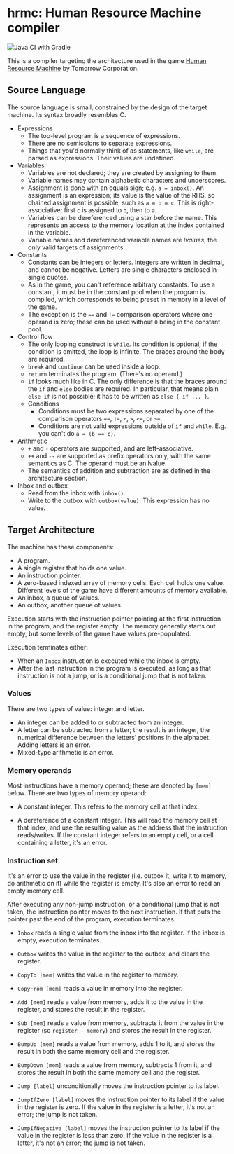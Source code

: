 # hrmc: Human Resource Machine compiler

![Java CI with Gradle](https://github.com/oyamauchi/hrmc/workflows/Java%20CI%20with%20Gradle/badge.svg)

This is a compiler targeting the architecture used in the game
[Human Resource Machine](https://tomorrowcorporation.com/humanresourcemachine)
by Tomorrow Corporation.

## Source Language

The source language is small, constrained by the design of the target machine.
Its syntax broadly resembles C.

- Expressions
  - The top-level program is a sequence of expressions.
  - There are no semicolons to separate expressions.
  - Things that you'd normally think of as statements, like `while`, are parsed
    as expressions. Their values are undefined.
- Variables
  - Variables are not declared; they are created by assigning to them.
  - Variable names may contain alphabetic characters and underscores.
  - Assignment is done with an equals sign; e.g. `a = inbox()`. An assignment is
    an expression; its value is the value of the RHS, so chained assignment is
    possible, such as `a = b = c`. This is right-associative; first `c` is
    assigned to `b`, then to `a`.
  - Variables can be dereferenced using a star before the name. This represents
    an access to the memory location at the index contained in the variable.
  - Variable names and dereferenced variable names are _lvalues_, the only valid
    targets of assignments.
- Constants
  - Constants can be integers or letters. Integers are written in decimal, and cannot
    be negative. Letters are single characters enclosed in single quotes.
  - As in the game, you can't reference arbitrary constants. To use a constant,
    it must be in the constant pool when the program is compiled, which
    corresponds to being preset in memory in a level of the game.
  - The exception is the `==` and `!=` comparison operators where one operand is
    zero; these can be used without `0` being in the constant pool.
- Control flow
  - The only looping construct is `while`. Its condition is optional; if the
    condition is omitted, the loop is infinite. The braces around the body are
    required.
  - `break` and `continue` can be used inside a loop.
  - `return` terminates the program. (There's no operand.)
  - `if` looks much like in C. The only difference is that the braces around the
    `if` and `else` bodies are required. In particular, that means plain
    `else if` is not possible; it has to be written as `else { if ... }`.
  - Conditions
    - Conditions must be two expressions separated by one of the comparison
      operators `==`, `!=`, `<`, `>`, `<=`, or `>=`.
    - Conditions are not valid expressions outside of `if` and `while`. E.g. you
      can't do `a = (b == c)`.
- Arithmetic
  - `+` and `-` operators are supported, and are left-associative.
  - `++` and `--` are supported as prefix operators only, with the same
    semantics as C. The operand must be an lvalue.
  - The semantics of addition and subtraction are as defined in the architecture
    section.
- Inbox and outbox
  - Read from the inbox with `inbox()`.
  - Write to the outbox with `outbox(value)`. This expression has no value.

## Target Architecture

The machine has these components:

- A program.
- A single register that holds one value.
- An instruction pointer.
- A zero-based indexed array of memory cells. Each cell holds one value.
  Different levels of the game have different amounts of memory available.
- An inbox, a queue of values.
- An outbox, another queue of values.

Execution starts with the instruction pointer pointing at the first instruction
in the program, and the register empty. The memory generally starts out empty,
but some levels of the game have values pre-populated.

Execution terminates either:

- When an `Inbox` instruction is executed while the inbox is empty.
- After the last instruction in the program is executed, as long as that
  instruction is not a jump, or is a conditional jump that is not taken.

### Values

There are two types of value: integer and letter.

- An integer can be added to or subtracted from an integer.
- A letter can be subtracted from a letter; the result is an integer, the
  numerical difference between the letters' positions in the alphabet. Adding
  letters is an error.
- Mixed-type arithmetic is an error.

### Memory operands

Most instructions have a memory operand; these are denoted by `[mem]` below.
There are two types of memory operand:

- A constant integer. This refers to the memory cell at that index.

- A dereference of a constant integer. This will read the memory cell at that
  index, and use the resulting value as the address that the instruction
  reads/writes. If the constant integer refers to an empty cell, or a cell
  containing a letter, it's an error.

### Instruction set

It's an error to use the value in the register (i.e. outbox it, write it to
memory, do arithmetic on it) while the register is empty. It's also an error to
read an empty memory cell.

After executing any non-jump instruction, or a conditional jump that is not
taken, the instruction pointer moves to the next instruction. If that puts the
pointer past the end of the program, execution terminates.

- `Inbox` reads a single value from the inbox into the register. If the inbox is
  empty, execution terminates.

- `Outbox` writes the value in the register to the outbox, and clears the
  register.

- `CopyTo [mem]` writes the value in the register to memory.

- `CopyFrom [mem]` reads a value in memory into the register.

- `Add [mem]` reads a value from memory, adds it to the value in the register,
  and stores the result in the register.

- `Sub [mem]` reads a value from memory, subtracts it from the value in the
  register (so `register - memory`) and stores the result in the register.

- `BumpUp [mem]` reads a value from memory, adds 1 to it, and stores the result
  in both the same memory cell and the register.

- `BumpDown [mem]` reads a value from memory, subtracts 1 from it, and stores
  the result in both the same memory cell and the register.

- `Jump [label]` unconditionally moves the instruction pointer to its label.

- `JumpIfZero [label]` moves the instruction pointer to its label if the value
  in the register is zero. If the value in the register is a letter, it's not an
  error; the jump is not taken.

- `JumpIfNegative [label]` moves the instruction pointer to its label if the
  value in the register is less than zero. If the value in the register is a
  letter, it's not an error; the jump is not taken.
